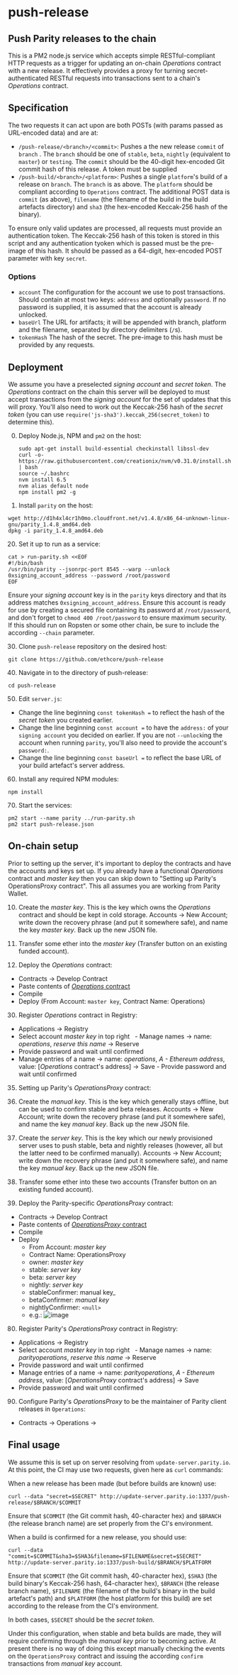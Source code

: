 # push-release
## Push Parity releases to the chain

This is a PM2 node.js service which accepts simple RESTful-compliant HTTP requests as a trigger for updating an on-chain _Operations_ contract with a new release. It effectively provides a proxy for turning secret-authenticated RESTful requests into transactions sent to a chain's _Operations_ contract.

## Specification

The two requests it can act upon are both POSTs (with params passed as URL-encoded data) and are at:

- `/push-release/<branch>/<commit>`: Pushes a the new release `commit` of `branch` . The `branch` should be one of `stable`, `beta`, `nightly` (equivalent to `master`) or `testing`. The `commit` should be the 40-digit hex-encoded Git commit hash of this release. A token must be supplied 
- `/push-build/<branch>/<platform>`: Pushes a single `platform`'s build of a release on `branch`. The `branch` is as above. The `platform` should be compliant according to `Operations` contract. The additional POST data is `commit` (as above), `filename` (the filename of the build in the build artefacts directory) and `sha3` (the hex-encoded Keccak-256 hash of the binary).

To ensure only valid updates are processed, all requests must provide an authentication token. The Keccak-256 hash of this token is stored in this script and any authentication tyoken which is passed must be the pre-image of this hash. It should be passed as a 64-digit, hex-encoded POST parameter with key `secret`.

### Options

- `account` The configuration for the account we use to post transactions. Should contain at most two keys: `address` and optionally `password`. If no password is supplied, it is assumed that the account is already unlocked.
- `baseUrl` The URL for artifacts; it will be appended with branch, platform and the filename, separated by directory delimiters (`/`s).
- `tokenHash` The hash of the secret. The pre-image to this hash must be provided by any requests.

## Deployment

We assume you have a preselected _signing account_ and _secret token_. The _Operations_ contract on the chain this server will be deployed to must accept transactions from the _signing account_ for the set of updates that this will proxy. You'll also need to work out the Keccak-256 hash of the _secret token_ (you can use `require('js-sha3').keccak_256(secret_token)` to determine this).

0. Deploy Node.js, NPM and `pm2` on the host:
   ```
   sudo apt-get install build-essential checkinstall libssl-dev
   curl -o- https://raw.githubusercontent.com/creationix/nvm/v0.31.0/install.sh | bash
   source ~/.bashrc
   nvm install 6.5
   nvm alias default node
   npm install pm2 -g
   ```

10. Install `parity` on the host:
   ```
   wget http://d1h4xl4cr1h0mo.cloudfront.net/v1.4.8/x86_64-unknown-linux-gnu/parity_1.4.8_amd64.deb
   dpkg -i parity_1.4.8_amd64.deb
   ```

20. Set it up to run as a service:
   ```
   cat > run-parity.sh <<EOF
   #!/bin/bash
   /usr/bin/parity --jsonrpc-port 8545 --warp --unlock 0xsigning_account_address --password /root/password
   EOF
   ```

   Ensure your _signing account_ key is in the `parity` keys directory and that its address matches `0xsigning_account_address`. Ensure this account is ready for use by creating a secured file containing its password at `/root/password`, and don't forget to `chmod 400 /root/password` to ensure maximum security. If this should run on Ropsten or some other chain, be sure to include the according `--chain` parameter.

30. Clone `push-release` repository on the desired host:
   ```
   git clone https://github.com/ethcore/push-release
   ```

40. Navigate in to the directory of push-release:
   ```
   cd push-release
   ```

50. Edit `server.js`:
   - Change the line beginning `const tokenHash =` to reflect the hash of the _secret token_ you created earlier.
   - Change the line beginning `const account =` to have the `address:` of your `signing account` you decided on earlier. If you are not `--unlock`ing the account when running `parity`, you'll also need to provide the account's `password:`.
   - Change the line beginning `const baseUrl =` to reflect the base URL of your build artefact's server address.

60. Install any required NPM modules:
   ```
   npm install
   ```

70. Start the services:
   ```
   pm2 start --name parity ../run-parity.sh
   pm2 start push-release.json
   ```
   

## On-chain setup

Prior to setting up the server, it's important to deploy the contracts and have the accounts and keys set up. If you already have a functional _Operations_ contract and _master key_ then you can skip down to "Setting up Parity's OperationsProxy contract". This all assumes you are working from Parity Wallet.

10. Create the _master key_. This is the key which owns the _Operations_ contract and should be kept in cold storage. Accounts -> New Account; write down the recovery phrase (and put it somewhere safe), and name the key _master key_. Back up the new JSON file.

15. Transfer some ether into the _master key_ (Transfer button on an existing funded account).

20. Deploy the _Operations_ contract:
   - Contracts -> Develop Contract
   - Paste contents of [_Operations_ contract](https://github.com/ethcore/contracts/blob/master/Operations.sol)
   - Compile
   - Deploy (From Account: `master key`, Contract Name: Operations)

30. Register _Operations_ contract in Registry:
   - Applications -> Registry
   - Select account _master key_ in top right
   - Manage names -> name: _operations_, _reserve this name_ -> Reserve
   - Provide password and wait until confirmed
   - Manage entries of a name -> name: _operations_, _A - Ethereum address_, value: [_Operations_ contract's address] -> Save    - Provide password and wait until confirmed
   
35. Setting up Parity's _OperationsProxy_ contract:

40. Create the _manual key_. This is the key which generally stays offline, but can be used to confirm stable and beta releases. Accounts -> New Account; write down the recovery phrase (and put it somewhere safe), and name the key _manual key_. Back up the new JSON file.

50. Create the _server key_. This is the key which our newly provisioned server uses to push stable, beta and nightly releases (however, all but the latter need to be confirmed manually). Accounts -> New Account; write down the recovery phrase (and put it somewhere safe), and name the key _manual key_. Back up the new JSON file.

60. Transfer some ether into these two accounts (Transfer button on an existing funded account).

70. Deploy the Parity-specific _OperationsProxy_ contract:
   - Contracts -> Develop Contract
   - Paste contents of [_OperationsProxy_ contract](https://github.com/ethcore/contracts/blob/master/OperationsProxy.sol)
   - Compile
   - Deploy
      - From Account: _master key_
      - Contract Name: OperationsProxy
      - owner: _master key_
      - stable: _server key_
      - beta: _server key_
      - nightly: _server key_
      - stableConfirmer: manual key_
      - betaConfirmer: _manual key_
      - nightlyConfirmer: `<null>`
      - e.g.: ![image](https://cloud.githubusercontent.com/assets/138296/21752102/274eb584-d5d3-11e6-8d83-822c1ea4f5bb.png)

80. Register Parity's _OperationsProxy_ contract in Registry:
   - Applications -> Registry
   - Select account _master key_ in top right
   - Manage names -> name: _parityoperations_, _reserve this name_ -> Reserve
   - Provide password and wait until confirmed
   - Manage entries of a name -> name: _parityoperations_, _A - Ethereum address_, value: [_OperationsProxy_ contract's address] -> Save
   - Provide password and wait until confirmed
   
90. Configure Parity's _OperationsProxy_ to be the maintainer of Parity client releases in `Operations`:
   - Contracts -> Operations -> 
   
## Final usage

We assume this is set up on server resolving from `update-server.parity.io`. At this point, the CI may use two requests, given here as `curl` commands:

When a new release has been made (but before builds are known) use:

```
curl --data "secret=$SECRET" http://update-server.parity.io:1337/push-release/$BRANCH/$COMMIT
```

Ensure that `$COMMIT` (the Git commit hash, 40-character hex) and `$BRANCH` (the release branch name) are set properly from the CI's environment.

When a build is confirmed for a new release, you should use:

```
curl --data "commit=$COMMIT&sha3=$SHA3&filename=$FILENAME&secret=$SECRET" http://update-server.parity.io:1337/push-build/$BRANCH/$PLATFORM
```

Ensure that `$COMMIT` (the Git commit hash, 40-character hex), `$SHA3` (the build binary's Keccak-256 hash, 64-character hex), `$BRANCH` (the release branch name), `$FILENAME` (the filename of the build's binary in the build artefact's path) and `$PLATFORM` (the host platform for this build) are set according to the release from the CI's environment.

In both cases, `$SECRET` should be the _secret token_.

Under this configuration, when stable and beta builds are made, they will require confirming through the _manual key_ prior to becoming active. At present there is no way of doing this except manually checking the events on the `OperationsProxy` contract and issuing the according `confirm` transactions from _manual key_ account.
